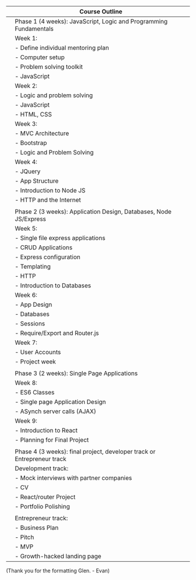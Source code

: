 |     | Course Outline                                                          |
|-----|-------------------------------------------------------------------------|
|     | Phase 1 (4 weeks): JavaScript, Logic and Programming Fundamentals       |
|     | Week 1:                                                                 |
|     | -   Define individual mentoring plan                                    |
|     | -   Computer setup                                                      |
|     | -   Problem solving toolkit                                             |
|     | -   JavaScript                                                          |
|     | Week 2:                                                                 |
|     | -   Logic and problem solving                                           |
|     | -   JavaScript                                                          |
|     | -   HTML, CSS                                                           |
|     | Week 3:                                                                 |
|     | -   MVC Architecture                                                    |
|     | -   Bootstrap                                                           |
|     | -   Logic and Problem Solving                                           |
|     | Week 4:                                                                 |
|     | -   JQuery                                                              |
|     | -   App Structure                                                       |
|     | -   Introduction to Node JS                                             |
|     | -   HTTP and the Internet                                               |
|     |                                                                         |
|     | Phase 2 (3 weeks): Application Design, Databases, Node JS/Express       |
|     | Week 5:                                                                 |
|     | -   Single file express applications                                    |
|     | -   CRUD Applications                                                   |
|     | -   Express configuration                                               |
|     | -   Templating                                                          |
|     | -   HTTP                                                                |
|     | -   Introduction to Databases                                           |
|     | Week 6:                                                                 |
|     | -   App Design                                                          |
|     | -   Databases                                                           |
|     | -   Sessions                                                            |
|     | -   Require/Export and Router.js                                        |
|     | Week 7:                                                                 |
|     | -   User Accounts                                                       |
|     | -   Project week                                                        |
|     |                                                                         |
|     | Phase 3 (2 weeks): Single Page Applications                             |
|     | Week 8:                                                                 |
|     | -   ES6 Classes                                                         |
|     | -   Single page Application Design                                      |
|     | -   ASynch server calls (AJAX)                                          |
|     | Week 9:                                                                 |
|     | -   Introduction to React                                               |
|     | -   Planning for Final Project                                          |
|     |                                                                         |
|     | Phase 4 (3 weeks): final project, developer track or Entrepreneur track |
|     | Development track:                                                      |
|     | -   Mock interviews with partner companies                              |  
|     | -   CV                                                                  |    
|     | -   React/router Project                                                |
|     | -   Portfolio Polishing                                                 |
|     |                                                                         |
|     | Entrepreneur track:                                                     |
|     | -   Business Plan                                                       |
|     | -   Pitch                                                               |
|     | -   MVP                                                                 |
|     | -   Growth-hacked landing page                                          |

(Thank you for the formatting Glen.  - Evan)
